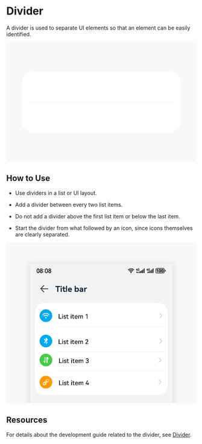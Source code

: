 # Divider


A divider is used to separate UI elements so that an element can be easily identified.


![divider_sub_2](figures/divider_sub_2.png)


## How to Use

- Use dividers in a list or UI layout.

- Add a divider between every two list items.

- Do not add a divider above the first list item or below the last item.

- Start the divider from what followed by an icon, since icons themselves are clearly separated.


![0000000000011111111.20220510095310.07730797812317188338330277233468](figures/0000000000011111111.20220510095310.07730797812317188338330277233468.png)


## Resources

For details about the development guide related to the divider, see [Divider](../../application-dev/reference/arkui-ts/ts-basic-components-divider.md).

